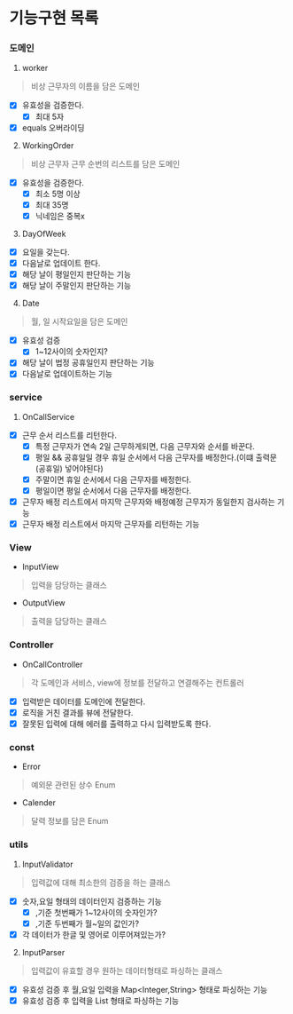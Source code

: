 # 기능구현 목록

### 도메인

1. worker

> 비상 근무자의 이름을 담은 도메인

- [x] 유효성을 검증한다.
    - [x] 최대 5자
- [x] equals 오버라이딩

2. WorkingOrder

> 비상 근무자 근무 순번의 리스트를 담은 도메인

- [x] 유효성을 검증한다.
    - [x] 최소 5명 이상
    - [x] 최대 35명
    - [x] 닉네임은 중복x

3. DayOfWeek

- [x] 요일을 갖는다.
- [x] 다음날로 업데이트 한다.
- [x] 해당 날이 평일인지 판단하는 기능
- [x] 해당 날이 주말인지 판단하는 기능

4. Date

> 월, 일 시작요일을 담은 도메인

- [x] 유효성 검증
    - [x] 1~12사이의 숫자인지?
- [x] 해당 날이 법정 공휴일인지 판단하는 기능
- [x] 다음날로 업데이트하는 기능

### service

1. OnCallService

- [x] 근무 순서 리스트를 리턴한다.
    - [x] 특정 근무자가 연속 2일 근무하게되면, 다음 근무자와 순서를 바꾼다.
    - [x] 평일 && 공휴일일 경우 휴일 순서에서 다음 근무자를 배정한다.(이떄 출력문 (공휴일) 넣어야된다)
    - [x] 주말이면 휴일 순서에서 다음 근무자를 배정한다.
    - [x] 평일이면 평일 순서에서 다음 근무자를 배정한다.
- [x] 근무자 배정 리스트에서 마지막 근무자와 배정예정 근무자가 동일한지 검사하는 기능
- [x] 근무자 배정 리스트에서 마지막 근무자를 리턴하는 기능

### View

+ InputView

> 입력을 담당하는 클래스

+ OutputView

> 출력을 담당하는 클래스

### Controller

+ OnCallController

> 각 도메인과 서비스, view에 정보를 전달하고 연결해주는 컨트롤러

+ [x] 입력받은 데이터를 도메인에 전달한다.
+ [x] 로직을 거친 결과를 뷰에 전달한다.
+ [x] 잘못된 입력에 대해 에러를 출력하고 다시 입력받도록 한다.

### const

+ Error

> 예외문 관련된 상수 Enum

+ Calender

> 달력 정보를 담은 Enum

### utils

1. InputValidator

> 입력값에 대해 최소한의 검증을 하는 클래스

+ [x] 숫자,요일 형태의 데이터인지 검증하는 기능
    - [x] ,기준 첫번째가 1~12사이의 숫자인가?
    - [x] ,기준 두번째가 월~일의 값인가?
+ [x] 각 데이터가 한글 및 영어로 이루어져있는가?

2. InputParser

> 입력값이 유효할 경우 원하는 데이터형태로 파싱하는 클래스

+ [x] 유효성 검증 후 월,요일 입력을 Map<Integer,String> 형태로 파싱하는 기능
+ [x] 유효성 검증 후 입력을 List<String> 형태로 파싱하는 기능
